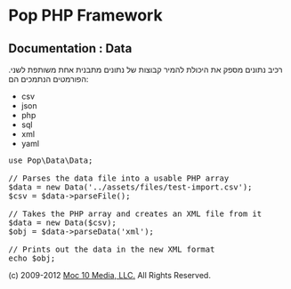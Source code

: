 Pop PHP Framework
=================

Documentation : Data
--------------------

רכיב נתונים מספק את היכולת להמיר קבוצות של נתונים מתבנית אחת משותפת לשני. הפורמטים הנתמכים הם:

* csv
* json
* php
* sql
* xml
* yaml

<pre>
use Pop\Data\Data;

// Parses the data file into a usable PHP array
$data = new Data('../assets/files/test-import.csv');
$csv = $data->parseFile();

// Takes the PHP array and creates an XML file from it
$data = new Data($csv);
$obj = $data->parseData('xml');

// Prints out the data in the new XML format
echo $obj;
</pre>

(c) 2009-2012 [Moc 10 Media, LLC.](http://www.moc10media.com) All Rights Reserved.
